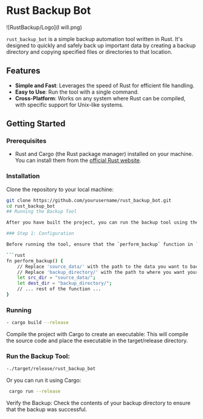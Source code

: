 # Rust Backup Bot

![RustBackup/Logo](I will.png)

`rust_backup_bot` is a simple backup automation tool written in Rust. It's designed to quickly and safely back up important data by creating a backup directory and copying specified files or directories to that location.

## Features

- **Simple and Fast**: Leverages the speed of Rust for efficient file handling.
- **Easy to Use**: Run the tool with a single command.
- **Cross-Platform**: Works on any system where Rust can be compiled, with specific support for Unix-like systems.

## Getting Started

### Prerequisites

- Rust and Cargo (the Rust package manager) installed on your machine. You can install them from the [official Rust website](https://www.rust-lang.org/tools/install).

### Installation

Clone the repository to your local machine:

```sh
git clone https://github.com/yourusername/rust_backup_bot.git
cd rust_backup_bot
## Running the Backup Tool

After you have built the project, you can run the backup tool using the following steps.

### Step 1: Configuration

Before running the tool, ensure that the `perform_backup` function in `main.rs` has the correct paths set for your source data and backup directory:

```rust
fn perform_backup() {
    // Replace 'source_data/' with the path to the data you want to back up.
    // Replace 'backup_directory/' with the path to where you want your backup stored.
    let src_dir = "source_data/";
    let dest_dir = "backup_directory/";
    // ... rest of the function ...
}

```
### Running
```sh
- cargo build --release
  ```
Compile the project with Cargo to create an executable:
This will compile the source code and place the executable in the target/release directory.

### Run the Backup Tool:
```sh
-./target/release/rust_backup_bot
```
 Or you can run it using Cargo:
```sh
 cargo run --release
```
 
 Verify the Backup:
 Check the contents of your backup directory to ensure that the backup was 
 successful.


